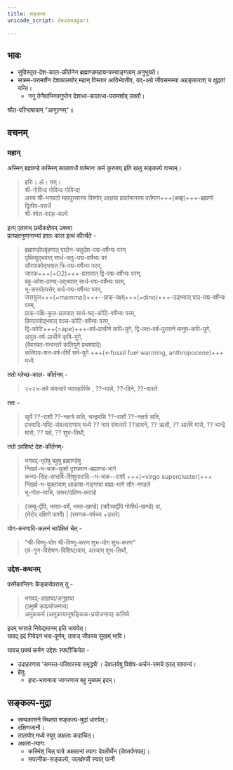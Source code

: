 ```yaml
---
title: सङ्कल्पः
unicode_script: devanagari  
  
---
```


## भावः

- सुविस्तृत-देश-काल-कीर्तनेन ब्रह्माण्डमहायन्त्रस्याङ्गत्वम् अनुभूयते।  
- सक्रम-परामर्शेन देशकालयोर् महान् विस्तार आविर्भवतीव, यद्-अग्रे जीवसमस्या अहङ्काराश् च क्षुद्रतां यन्ति।  
  - ननु तेनैवाभिनवगुप्तेन देशाध्व-कालाध्व-परामर्शाव् उक्तौ।

श्रौत-परिभाषायाम् "आगूरणम्"॥

## वचनम्


### महान्
अस्मिन् ब्रह्माण्डे कस्मिन् कालावधौ वर्तमानः कर्म कुरुतय् इति खलु सङ्कल्पे वाच्यम्।

> हरिः। ॐ। तत्।  
श्री-गोविन्द गोविन्द गोविन्द!  
अस्य श्री-भगवतो महापुरुशस्य विष्णोर् आज्ञया प्रवर्तमानस्य वर्तमान+++(~~अद्य~~)+++-ब्रह्मणो द्वितीय-परार्धे  
श्री-श्वेत-वराह-कल्पे  

इत्य् एतावच् छब्दैकज्ञेयम् उक्त्वा  
प्रत्यक्षानुमानाभ्यां ज्ञातः काल इत्थं कीर्त्यते - 

> ब्रह्माण्डोपबृंहणात् पादोन-चतुर्दश-पद्म-वर्षेभ्यः परम्  
> पृथिव्युद्भवात् सार्ध-चतुः-पद्म-वर्षेभ्यः परं  
> सौरपाकोद्भवात् त्रि-पद्म-वर्षेभ्यः परम्,  
> जारक+++(=O2)+++-प्रसारात् द्वि-पद्म-वर्षेभ्यः परम्,  
> बहु-कोश-प्राण्य्-उद्भवात् सार्ध-पद्म-वर्षेभ्यः परम्,  
> भू-सस्योत्पत्तेर् अर्ध-पद्म-वर्षेभ्यः परम्,  
> जरायुज+++(=mammal)+++--प्राक्-पक्ष्य्+++(=dino)+++-उद्भवात् पाद-पद्म-वर्षेभ्यः परम्,  
> प्राक्-पक्षि-कुल-प्रलयात् सार्ध-षट्-कोटि-वर्षेभ्यः परम्,  
> हिमालयोद्भवात् पञ्च-कोटि-वर्षेभ्यः परम्,  
> द्वि-कोटि+++(=ape)+++-वर्ष-प्राचीने कपि-युगे, द्वि-लक्ष-वर्ष-पुरातने मानुष-कपि-युगे,  
> अयुत-वर्ष-प्राचीने कृषि-युगे,  
> (वैवस्वत-मन्वन्तरे कलियुगे प्रथमपादे)  
> कतिपय-शत-वर्ष-दीर्घे घर्म-युगे +++(←fossil fuel warming, anthropocene)+++ मध्ये  

ततो म्लेच्छ-काल- कीर्तनम् -

> २०२५-तमे संवत्सरे व्यावहारिके ,  ??-मासे, ??-दिने, ??-वासरे  

ततः -

> सूर्ये ??-राशौ ??-नक्षत्रे सति, चन्द्रमसि ??-राशौ ??-नक्षत्रे सति,  
> प्रभवादि-षष्टि-संवत्सराणाम् मध्ये ?? नाम संवत्सरे ??आयने, ?? ऋतौ, ?? आर्तवे मासे, ?? चान्द्रे मासे, ?? पक्षे, ?? शुभ-तिथौ,

ततो ऽवशिष्टं देश-कीर्तनम्-  

> भगवद्-भृतेषु बहुषु ब्रह्माण्डेषु  
> निखर्व-भ-चक्र-युक्ते दृश्यमान-ब्रह्माण्ड-भागे  
> कन्या-सिंह-सप्तर्षि-शिंशुमारादि--भ-चक्र--राशौ +++(=virgo supercluster)+++   
> निखर्व-भ-युक्तायाम् आकाश-गङ्गायां बाह्य-भागे सौर-मण्डले  
> भू-गोल-त्वचि, उत्तर/दक्षिण-कटाहे  

> (जम्बु-द्वीपे, भारत-वर्षे, भरत-खण्डे) (क्रौञ्चद्वीपे गोतीर्थ-खण्डे) वा,  
> (मेरोर् दक्षिणे पार्श्वे) | (रमणक-वर्षस्य +उत्तरे)


योग-करणादि-कलनं चापेक्षितं चेत् - 


> "श्री-विष्णु-योग श्री-विष्णु-करण शुभ-योग शुभ-करण"  
> एवं-गुण-विशेषण-विशिष्टायाम्, अस्याम् शुभ-तिथौ,  

### उद्देश-कथनम्
परमैकान्तिनः कैङ्कर्यपरास् तु -

> भगवद्-आज्ञया/अनुज्ञया  
> (ऽमुष्मै उपप्रयोजनाय)  
> अमुककर्म (अमुकायानुषङ्किक-प्रयोजनाय) करिष्ये

इदम् भगवते निवेद्यमानम् इति भावयेत्।  
यावद् इदं निवेदनं भाव-पूर्णम्, तावज् जीवस्य सुखम् भावि। 

यावच् छक्यं कर्मण उद्देशः स्पष्टीक्रियेत -

- उदाहरणाय 'समस्त-परिवारस्य समृद्ध्यै'। देवालयेषु विशेष-अर्चन-समये एतत् सामान्यं।
- हेतुः
  - इष्ट-भावनाया जागरणाय बहु मुख्यम् इदम्।

## सङ्कल्प-मुद्रा

- सम्यकासने स्थित्वा सङ्कल्प-मुद्रां धारयेत्।
- दक्षिणजानौ।
- तालयोर् मध्ये स्युर् अक्षताः कदाचित्।
- अक्षता-त्यागः
  - कस्मिंश् चित् पात्रे अक्षतानां त्यागः देवतीर्थेन (देवतर्पणवत्)।
  - सपत्नीक-सङ्कल्पे, जलक्षेप्त्री स्यात् पत्नी

